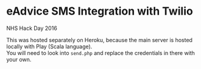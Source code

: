 # eAdvice SMS Integration with Twilio
NHS Hack Day 2016

This was hosted separately on Heroku, because the main server is hosted locally with Play (Scala language).<br>
You will need to look into `send.php` and replace the credentials in there with your own.